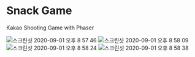 # Snack Game

Kakao Shooting Game with Phaser

![스크린샷 2020-09-01 오후 8 57 46](https://user-images.githubusercontent.com/46251629/91848831-087ed200-ec96-11ea-8129-e42b8a3a74f0.png)
![스크린샷 2020-09-01 오후 8 58 09](https://user-images.githubusercontent.com/46251629/91848837-0b79c280-ec96-11ea-96ac-9d37fba229ef.png)
![스크린샷 2020-09-01 오후 8 58 24](https://user-images.githubusercontent.com/46251629/91848852-10d70d00-ec96-11ea-9fe2-98384754c72a.png)
![스크린샷 2020-09-01 오후 8 58 38](https://user-images.githubusercontent.com/46251629/91848866-13396700-ec96-11ea-85a6-9382ef2972b5.png)
